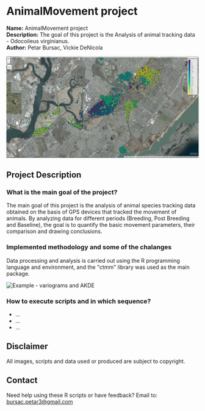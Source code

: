 # AnimalMovement project

**Name:** AnimalMovement project  
**Description:** The goal of this project is the Analysis of animal tracking data - Odocoileus virginianus.         
**Author:** Petar Bursac, Vickie DeNicola


![Example - map of events](www/img1.JPG)


## Project Description

### What is the main goal of the project?

The main goal of this project is the analysis of animal species tracking data obtained on the basis of GPS devices that tracked the movement of animals. By analyzing data for different periods (Breeding, Post Breeding and Baseline), the goal is to quantify the basic movement parameters, their comparison and drawing conclusions. 


### Implemented methodology and some of the chalanges

Data processing and analysis is carried out using the R programming language and environment, and the "ctmm" library was used as the main package.

![Example - variograms and AKDE](www/img2.jpg)



### How to execute scripts and in which sequence?

- ...
- ...
- ...


## Disclaimer

All images, scripts and data used or produced are subject to copyright.

## Contact

Need help using these R scripts or have feedback? Email to:
<bursac.petar3@gmail.com>
